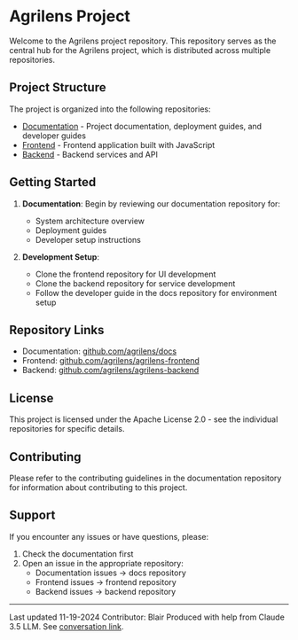 # Agrilens Project

Welcome to the Agrilens project repository. This repository serves as the central hub for the Agrilens project, which is distributed across multiple repositories.

## Project Structure

The project is organized into the following repositories:

- [Documentation](../docs) - Project documentation, deployment guides, and developer guides
- [Frontend](../agrilens-frontend) - Frontend application built with JavaScript
- [Backend](../agrilens-backend) - Backend services and API

## Getting Started

1. **Documentation**: Begin by reviewing our documentation repository for:
   - System architecture overview
   - Deployment guides
   - Developer setup instructions

2. **Development Setup**: 
   - Clone the frontend repository for UI development
   - Clone the backend repository for service development
   - Follow the developer guide in the docs repository for environment setup

## Repository Links

- Documentation: [github.com/agrilens/docs](https://github.com/agrilens/docs)
- Frontend: [github.com/agrilens/agrilens-frontend](https://github.com/agrilens/agrilens-frontend)
- Backend: [github.com/agrilens/agrilens-backend](https://github.com/agrilens/agrilens-backend)

## License

This project is licensed under the Apache License 2.0 - see the individual repositories for specific details.

## Contributing

Please refer to the contributing guidelines in the documentation repository for information about contributing to this project.

## Support

If you encounter any issues or have questions, please:
1. Check the documentation first
2. Open an issue in the appropriate repository:
   - Documentation issues → docs repository
   - Frontend issues → frontend repository
   - Backend issues → backend repository

---

Last updated 11-19-2024
Contributor: Blair
Produced with help from Claude 3.5 LLM. See [conversation link](https://claude.site/artifacts/84c232c7-7ec0-4613-a9b4-3d4ce6709459).
